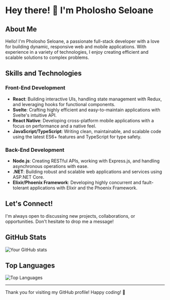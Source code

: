 # Hey there! 👋 I'm Pholosho Seloane

## About Me

Hello! I'm Pholosho Seloane, a passionate full-stack developer with a love for building dynamic, responsive web and mobile applications. With experience in a variety of technologies, I enjoy creating efficient and scalable solutions to complex problems. 

## Skills and Technologies

### Front-End Development
- **React**: Building interactive UIs, handling state management with Redux, and leveraging hooks for functional components.
- **Svelte**: Crafting highly efficient and easy-to-maintain applications with Svelte's intuitive API.
- **React Native**: Developing cross-platform mobile applications with a focus on performance and a native feel.
- **JavaScript/TypeScript**: Writing clean, maintainable, and scalable code using the latest ES6+ features and TypeScript for type safety.

### Back-End Development
- **Node.js**: Creating RESTful APIs, working with Express.js, and handling asynchronous operations with ease.
- **.NET**: Building robust and scalable web applications and services using ASP.NET Core.
- **Elixir/Phoenix Framework**: Developing highly concurrent and fault-tolerant applications with Elixir and the Phoenix Framework.


## Let's Connect!

I'm always open to discussing new projects, collaborations, or opportunities. Don't hesitate to drop me a message!

## GitHub Stats

![Your GitHub stats](https://github-readme-stats.vercel.app/api?username=pholoshos&show_icons=true&theme=radical)

## Top Languages

![Top Languages](https://github-readme-stats.vercel.app/api/top-langs/?username=pholoshos&layout=compact&theme=radical)

---

Thank you for visiting my GitHub profile! Happy coding! 🚀
